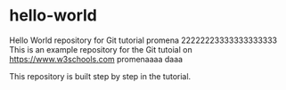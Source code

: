 # hello-world
Hello World repository for Git tutorial promena 22222223333333333333
This is an example repository for the Git tutoial on https://www.w3schools.com promenaaaa daaa

This repository is built step by step in the tutorial. 
